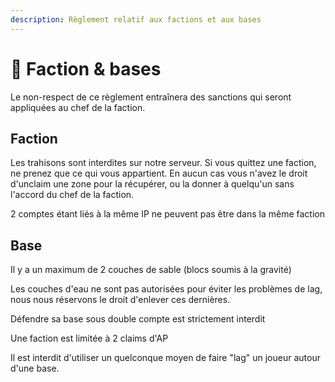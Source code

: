 ```yaml
---
description: Règlement relatif aux factions et aux bases
---
```


# 🏰 Faction & bases

Le non-respect de ce règlement entraînera des sanctions qui seront appliquées au chef de la faction.

## Faction

Les trahisons sont interdites sur notre serveur. Si vous quittez une faction, ne prenez que ce qui vous appartient. En aucun cas vous n'avez le droit d'unclaim une zone pour la récupérer, ou la donner à quelqu'un sans l'accord du chef de la faction.

2 comptes étant liés à la même IP ne peuvent pas être dans la même faction

## Base

Il y a un maximum de 2 couches de sable (blocs soumis à la gravité)

Les couches d'eau ne sont pas autorisées pour éviter les problèmes de lag, nous nous réservons le droit d'enlever ces dernières.

Défendre sa base sous double compte est strictement interdit

Une faction est limitée à 2 claims d'AP

Il est interdit d'utiliser un quelconque moyen de faire "lag" un joueur autour d'une base.
